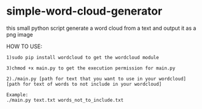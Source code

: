 # simple-word-cloud-generator
this small python script generate a word cloud from a text and output it as a png image


HOW TO USE:

    1)sudo pip install wordcloud to get the wordcloud module
    
    3)chmod +x main.py to get the execution permission for main.py
    
    2)./main.py [path for text that you want to use in your wordcloud] [path for text of words to not include in your wordcloud]

    Example:
	./main.py text.txt words_not_to_include.txt
